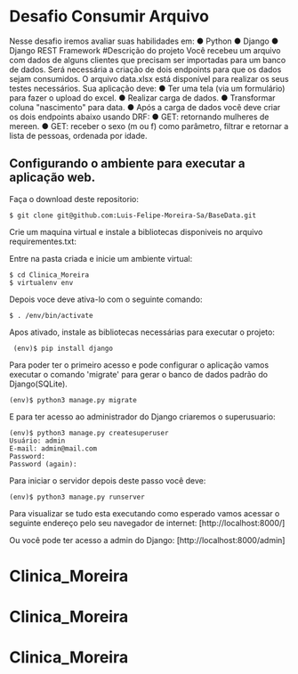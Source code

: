 # Desafio Consumir Arquivo
Nesse desafio iremos avaliar suas habilidades em:
● Python
● Django
● Django REST Framework
#Descrição do projeto
Você recebeu um arquivo com dados de alguns clientes que precisam ser
importadas
para um banco de dados. Será necessária a criação de dois endpoints para que os
dados sejam consumidos. O arquivo data.xlsx está disponível para realizar os seus
testes necessários.
Sua aplicação deve:
● Ter uma tela (via um formulário) para fazer o upload do excel.
● Realizar carga de dados.
● Transformar coluna "nascimento" para data.
● Após a carga de dados você deve criar os dois endpoints abaixo usando
DRF:
● GET: retornando mulheres de mereen.
● GET: receber o sexo (m ou f) como parâmetro, filtrar e retornar a lista
de pessoas, ordenada por idade.
## Configurando o ambiente para executar a aplicação web.
Faça o download deste repositorio:

```
$ git clone git@github.com:Luis-Felipe-Moreira-Sa/BaseData.git
```

Crie um maquina virtual e instale a bibliotecas disponiveis no 
arquivo requirementes.txt:

Entre na pasta criada e inicie um ambiente virtual:
```
$ cd Clinica_Moreira
$ virtualenv env
```
Depois voce deve ativa-lo com o seguinte comando:

```
$ . /env/bin/activate
```
Apos ativado, instale as bibliotecas necessárias para executar o projeto:
```
 (env)$ pip install django
```
Para poder ter o primeiro acesso e pode configurar o aplicação vamos executar o comando  'migrate' para gerar o banco de dados padrão do Django(SQLite).

```
(env)$ python3 manage.py migrate
```
E para ter acesso ao administrador do Django criaremos o superusuario:
```
(env)$ python3 manage.py createsuperuser
Usuário: admin
E-mail: admin@mail.com
Password: 
Password (again):
```
Para iniciar o servidor depois deste passo você deve:
```
(env)$ python3 manage.py runserver
```


Para visualizar se tudo esta executando como esperado vamos acessar o seguinte endereço pelo seu navegador de internet:
[http://localhost:8000/]

Ou você pode ter acesso a admin do Django:
[http://localhost:8000/admin]

# Clinica_Moreira
# Clinica_Moreira
# Clinica_Moreira
